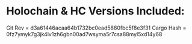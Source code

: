 # Holochain & HC Versions Included:

Git Rev = d3a61446acaa64b1732bc0ead5880fbc5f8e3f31
Cargo Hash = 0fz7ymyk7g3jk4lv1zh6gbn00ad7wsyma5r7csa88myl5xd14y68